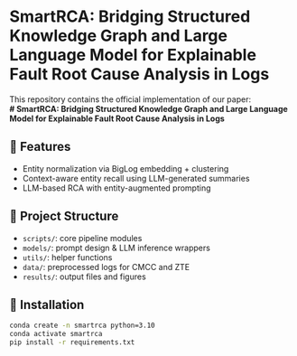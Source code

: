 # SmartRCA: Bridging Structured Knowledge Graph and Large Language Model for Explainable Fault Root Cause Analysis in Logs

This repository contains the official implementation of our paper:  
**# SmartRCA: Bridging Structured Knowledge Graph and Large Language Model for Explainable Fault Root Cause Analysis in Logs**

## 🔧 Features
- Entity normalization via BigLog embedding + clustering
- Context-aware entity recall using LLM-generated summaries
- LLM-based RCA with entity-augmented prompting

## 📁 Project Structure
- `scripts/`: core pipeline modules
- `models/`: prompt design & LLM inference wrappers
- `utils/`: helper functions
- `data/`: preprocessed logs for CMCC and ZTE
- `results/`: output files and figures

## 🔨 Installation
```bash
conda create -n smartrca python=3.10
conda activate smartrca
pip install -r requirements.txt
